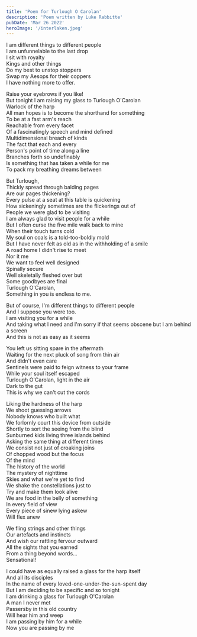 ```yaml
---
title: 'Poem for Turlough O Carolan'
description: 'Poem written by Luke Rabbitte'
pubDate: 'Mar 26 2022'
heroImage: '/interlaken.jpeg'
---
```


I am different things to different people  
I am unfunnelable to the last drop  
I sit with royalty  
Kings and other things  
Do my best to unstop stoppers  
Swap my Aesops for their coppers  
I have nothing more to offer.  
  
Raise your eyebrows if you like!  
But tonight I am raising my glass to Turlough O'Carolan  
Warlock of the harp  
All man hopes is to become the shorthand for something  
To be at a fast arm's reach  
Reachable from every facet  
Of a fascinatingly speech and mind defined  
Multidimensional breach of kinds  
The fact that each and every  
Person's point of time along a line  
Branches forth so undefinably  
Is something that has taken a while for me  
To pack my breathing dreams between  
  
But Turlough,  
Thickly spread through balding pages  
Are our pages thickening?  
Every pulse at a seat at this table is quickening  
How sickeningly sometimes are the flickerings out of  
People we were glad to be visiting  
I am always glad to visit people for a while  
But I often curse the five mile walk back to mine  
When their touch turns cold  
My soul on coals is a told-too-boldly mold  
But I have never felt as old as in the withholding of a smile  
A road home I didn't rise to meet  
Nor it me  
We want to feel well designed  
Spinally secure  
Well skeletally fleshed over but  
Some goodbyes are final  
Turlough O'Carolan,  
Something in you is endless to me.  
  
But of course, I'm different things to different people  
And I suppose you were too.  
I am visiting you for a while  
And taking what I need and I'm sorry if that seems obscene but I am behind a screen  
And this is not as easy as it seems  
  
You left us sitting spare in the aftermath  
Waiting for the next pluck of song from thin air  
And didn't even care  
Sentinels were paid to feign witness to your frame  
While your soul itself escaped  
Turlough O'Carolan, light in the air  
Dark to the gut  
This is why we can't cut the cords  
  
Liking the hardness of the harp  
We shoot guessing arrows  
Nobody knows who built what  
We forlornly court this device from outside  
Shortly to sort the seeing from the blind  
Sunburned kids living three islands behind  
Asking the same thing at different times  
We consist not just of croaking joins  
Of chopped wood but the focus  
Of the mind  
The history of the world  
The mystery of nighttime  
Skies and what we're yet to find  
We shake the constellations just to  
Try and make them look alive  
We are food in the belly of something  
In every field of view  
Every piece of sinew lying askew  
Will flex anew  
  
We fling strings and other things  
Our artefacts and instincts  
And wish our rattling fervour outward  
All the sights that you earned  
From a thing beyond words...  
Sensational!  
  
I could have as equally raised a glass for the harp itself  
And all its disciples  
In the name of every loved-one-under-the-sun-spent day  
But I am deciding to be specific and so tonight  
I am drinking a glass for Turlough O'Carolan  
A man I never met  
Passersby in this old country  
Will hear him and weep  
I am passing by him for a while  
Now you are passing by me  